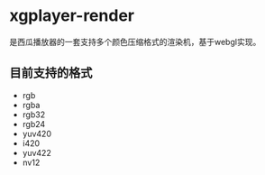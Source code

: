 # xgplayer-render

是西瓜播放器的一套支持多个颜色压缩格式的渲染机，基于webgl实现。

## 目前支持的格式

- rgb
- rgba
- rgb32
- rgb24
- yuv420
- i420
- yuv422
- nv12
